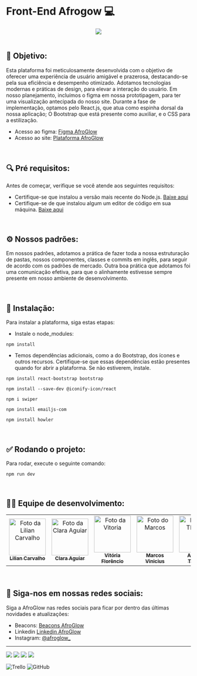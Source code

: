 # Front-End Afrogow 💻

<div align="center">
<img src="https://i.imgur.com/N1oLJyB.png" />
</div>
<br/>

<h2> 🎯 Objetivo:</h2>
   <p>
      Esta plataforma foi meticulosamente desenvolvida com o objetivo de oferecer uma experiência de usuário amigável e prazerosa, destacando-se pela sua eficiência e desempenho otimizado. Adotamos tecnologias modernas e práticas de design, para elevar a interação do usuário. Em nosso planejamento, incluímos o figma em nossa prototipagem, para ter uma visualização antecipada do nosso site. Durante a fase de implementação, optamos pelo React.js, que atua como espinha dorsal da nossa aplicação; O Bootstrap que está presente como auxiliar, e o CSS para a estilização.
   </p>

- Acesso ao figma: [Figma AfroGlow](https://www.figma.com/file/tmMpKY6U0T90iErD8FBUMQ/AfroGlow?type=design&node-id=111%3A3&mode=design&t=Hwyg8OOIwznCqFHY-1)
- Acesso ao site: [Plataforma AfroGlow](https://www.afroglow.com.br/)
<br/>

<h2> 🔍 Pré requisitos:</h2>
   <p>
      Antes de começar, verifique se você atende aos seguintes requisitos:
   </p>

- Certifique-se que instalou a versão mais recente do Node.js.  [Baixe aqui](https://nodejs.org/en)
- Certifique-se de que instalou algum um editor de código em sua máquina. [Baixe aqui](https://code.visualstudio.com/)
<br/>

<h2> ⚙️ Nossos padrões:</h2>
   <p>
      Em nossos padrões, adotamos a prática de fazer toda a nossa estruturação de pastas, nossos componentes, classes e commits em inglês, para seguir de acordo com os padrões de mercado. Outra boa prática que adotamos foi uma comunicação efetiva, para que o alinhamente estivesse sempre presente em nosso ambiente de desenvolvimento.
   </p>
<br/>

<h2> 🚀 Instalação:</h2>
   <p>
      Para instalar a plataforma, siga estas etapas:
   </p>

- Instale o node_modules:
```
npm install
```
- Temos dependências adicionais, como a do Bootstrap, dos ícones e outros recursos. Certifique-se que essas dependências estão presentes quando for abrir a plataforma. Se não estiverem, instale.
```
npm install react-bootstrap bootstrap
```
```
npm install --save-dev @iconify-icon/react
```
```
npm i swiper
```
```
npm install emailjs-com
```
```
npm install howler
```
<br/>

<h2> ✅ Rodando o projeto:</h2>
   <p>
      Para rodar, execute o seguinte comando:
   </p>
   
```
npm run dev
```
<br/>

<h2>🤝🏾 Equipe de desenvolvimento:</h2>

<table>
  <tr>
    <td align="center">
      <a href="https://github.com/Lilian-Carvalho25" title="Github Lilian">
        <img src="https://i.imgur.com/3dcOmX2.jpg" width="100px;" alt="Foto da Lilian Carvalho" /><br>
        <sub>
          <b>Lilian Carvalho</b>
        </sub>
      </a>
    </td>
    <td align="center">
      <a href="https://github.com/claraAgMd" title="Github Clara">
        <img src="https://github.com/claraAgMd.png" width="100px;" alt="Foto da Clara Aguiar"/><br>
        <sub>
          <b>Clara Aguiar</b>
        </sub>
      </a>
    </td>
    <td align="center">
      <a href="https://github.com/Vtoriaa" title="Github Vitoria">
        <img src="https://github.com/Vtoriaa.png" width="100px;" alt="Foto da Vitoria"/><br>
        <sub>
          <b>Vitória Florêncio</b>
        </sub>
      </a>
    </td>
     <td align="center">
      <a href="https://github.com/ViniciusV4" title="Github Marcos">
        <img src="https://github.com/ViniciusV4.png" width="100px;" alt="Foto do Marcos"/><br>
        <sub>
          <b>Marcos Vinicius</b>
        </sub>
      </a>
    </td>
     <td align="center">
      <a href="https://github.com/anthonythom" title="Github Thomas">
        <img src="https://github.com/anthonythom.png" width="100px;" alt="Foto do Thomas"/><br>
        <sub>
          <b>Anthony Thomas</b>
        </sub>
      </a>
    </td>
     <td align="center">
      <a href="https://github.com/Fabricio1308" title="Github Fabrício">
        <img src="https://github.com/Fabricio1308.png" width="100px;" alt="Foto do Fabrício"/><br>
        <sub>
          <b>Fabrício Carvalho</b>
        </sub>
      </a>
    </td>
  </tr>
</table>
<br/>

## 📱 Siga-nos em nossas redes sociais:

Siga a AfroGlow nas redes sociais para ficar por dentro das últimas novidades e atualizações:

- Beacons: [Beacons AfroGlow](https://beacons.ai/afroglow_)
- Linkedin [Linkedin AfroGlow](https://www.linkedin.com/company/afroglow2023/)
- Instagram: [@afroglow_](https://www.instagram.com/afroglow__/)


<hr>

<div>
<img src="https://img.shields.io/badge/React-20232A?style=for-the-badge&logo=react&logoColor=61DAFB" />
<img src="https://img.shields.io/badge/CSS3-1572B6?style=for-the-badge&logo=css3&logoColor=white" />
<img src="https://img.shields.io/badge/Bootstrap-563D7C?style=for-the-badge&logo=bootstrap&logoColor=white" />
<img src="https://img.shields.io/badge/React_Router-CA4245?style=for-the-badge&logo=react-router&logoColor=white" />

![Trello](https://img.shields.io/badge/Trello-%23026AA7.svg?style=for-the-badge&logo=Trello&logoColor=white)
![GitHub](https://img.shields.io/badge/github-%23121011.svg?style=for-the-badge&logo=github&logoColor=white)
</div>

